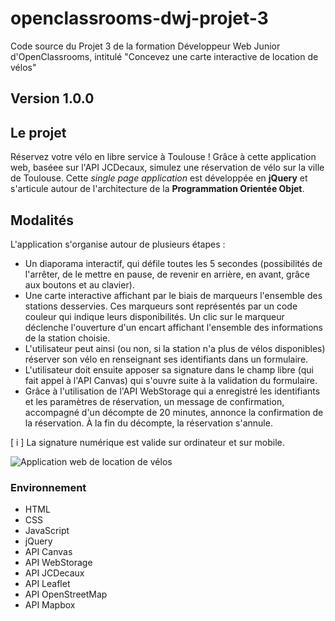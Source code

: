 # openclassrooms-dwj-projet-3
Code source du Projet 3 de la formation Développeur Web Junior d'OpenClassrooms, intitulé "Concevez une carte interactive de location de vélos"

## Version 1.0.0

## Le projet

Réservez votre vélo en libre service à Toulouse ! Grâce à cette application web, baséee sur l'API JCDecaux, simulez une réservation de vélo sur la ville de Toulouse. 
Cette *single page application* est développée en **jQuery** et s'articule autour de l'architecture de la **Programmation Orientée Objet**.

## Modalités

L'application s'organise autour de plusieurs étapes :
* Un diaporama interactif, qui défile toutes les 5 secondes (possibilités de l'arrêter, de le mettre en pause, de revenir en arrière, en avant, grâce aux boutons et au clavier).
* Une carte interactive affichant par le biais de marqueurs l'ensemble des stations desservies. Ces marqueurs sont représentés par un code couleur qui indique leurs disponibilités. Un clic sur le marqueur déclenche l'ouverture d'un encart affichant l'ensemble des informations de la station choisie.
* L'utilisateur peut ainsi (ou non, si la station n'a plus de vélos disponibles) réserver son vélo en renseignant ses identifiants dans un formulaire.
* L'utilisateur doit ensuite apposer sa signature dans le champ libre (qui fait appel à l'API Canvas) qui s'ouvre suite à la validation du formulaire.
* Grâce à l'utilisation de l'API WebStorage qui a enregistré les identifiants et les paramètres de réservation, un message de confirmation, accompagné d'un décompte de 20 minutes, annonce la confirmation de la réservation. À la fin du décompte, la réservation s'annule.

[ i ] La signature numérique est valide sur ordinateur et sur mobile.

![Application web de location de vélos](https://www.pablobuisson.fr/wp-content/uploads/2019/05/location-velo-javascript-1-1000-768x480.png)

### Environnement
* HTML
* CSS
* JavaScript
* jQuery
* API Canvas
* API WebStorage
* API JCDecaux
* API Leaflet
* API OpenStreetMap
* API Mapbox
